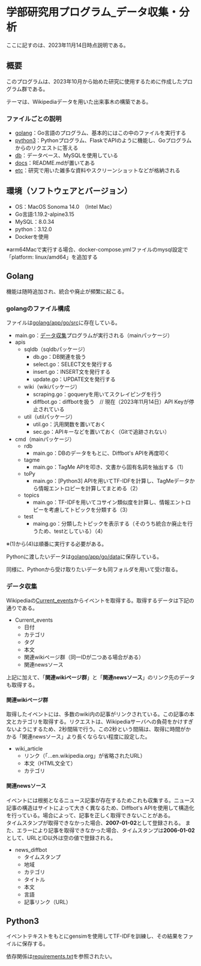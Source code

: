# 学部研究用プログラム_データ収集・分析

ここに記すのは、2023年11月14日時点説明である。

## 概要

このプログラムは、2023年10月から始めた研究に使用するために作成したプログラム群である。

テーマは、Wikipediaデータを用いた出来事木の構築である。


### ファイルごとの説明

* [golang](/golang)：Go言語のプログラム、基本的にはこの中のファイルを実行する
* [python3](/python3)：Pythonプログラム、FlaskでAPIのように機能し、Goプログラムからのリクエストに答える
* [db](/db)：データベース、MySQLを使用している
* [docs](/docs)：README.mdが置いてある
* [etc](/etc)：研究で用いた雑多な資料やスクリーンショットなどが格納される

## 環境（ソフトウェアとバージョン）

* OS：MacOS Sonoma 14.0　（Intel Mac）
* Go言語:1.19.2-alpine3.15
* MySQL：8.0.34
* python：3.12.0
* Dockerを使用

※arm64Macで実行する場合、docker-compose.ymlファイルのmysql設定で「platform: linux/amd64」を追加する

## Golang

機能は随時追加され、統合や廃止が頻繁に起こる。

### golangのファイル構成

ファイルは[golang/app/go/src](/golang/app/go/src)に存在している。

* main.go：[データ収集](#データ収集)プログラムが実行される（mainパッケージ）
* apis
  * sqldb（sqldbパッケージ）
    * db.go：DB関連を扱う
    * select.go：SELECT文を発行する
    * insert.go：INSERT文を発行する
    * update.go：UPDATE文を発行する
  * wiki（wikiパッケージ）
    * scraping.go：goqueryを用いてスクレイピングを行う
    * diffbot.go：diffbotを扱う　// 現在（2023年11月14日）API Keyが停止されている
  * util（utilパッケージ）
    * util.go：汎用関数を置いておく
    * sec.go：APIキーなどを置いておく（Gitで追跡されない）
* cmd（mainパッケージ）
  * rdb
    * main.go：DBのデータをもとに、Diffbot's APIを再度叩く
  * tagme
    * main.go：TagMe APIを叩き、文書から固有名詞を抽出する（1）
  * toPy
    * main.go：[Python3] APIを用いてTF-IDFを計算し、TagMeデータから情報エントロピーを計算してまとめる（2）
  * topics
    * main.go：TF-IDFを用いてコサイン類似度を計算し、情報エントロピーを考慮してトピックを分類する（3）
  * test
    * maing.go：分類したトピックを表示する（そのうち統合か廃止を行うため、testとしている）（4）

※(1)から(4)は順番に実行する必要がある。

Pythonに渡したいデータは[golang/app/go/data](/golang/app/go/data)に保存している。

同様に、Pythonから受け取りたいデータも同フォルダを用いて受け取る。


### データ収集

Wikipediaの[Current_events](https://en.wikipedia.org/wiki/Portal:Current_events/January_2023)からイベントを取得する。取得するデータは下記の通りである。

* Current_events
  * 日付
  * カテゴリ
  * タグ
  * 本文
  * 関連wikiページ群（同一IDが二つある場合がある）
  * 関連newsソース

上記に加えて、「**関連wikiページ群**」と「**関連newsソース**」のリンク先のデータも取得する。

#### 関連wikiページ群

取得したイベントには、多数のwiki内の記事がリンクされている。この記事の本文とカテゴリを取得する。リクエストは、Wikipediaサーバへの負荷をかけすぎないようにするため、2秒間隔で行う。この2秒という間隔は、取得に時間がかかる「関連newsソース」より長くならない程度に設定した。

* wiki_article
  * リンク（「...en.wikipedia.org」が省略されたURL）
  * 本文（HTML文全て）
  * カテゴリ

#### 関連newsソース

イベントには根拠となるニュース記事が存在するためこれも収集する。ニュース記事の構造はサイトによって大きく異なるため、Diffbot's APIを使用して構造化を行っている。場合によって、記事を正しく取得できないことがある。  
タイムスタンプが取得できなかった場合、**2007-01-02**として登録される。
また、エラーにより記事を取得できなかった場合、タイムスタンプは**2006-01-02**として、URLとID以外は空の値で登録される。

* news_diffbot
  * タイムスタンプ
  * 地域
  * カテゴリ
  * タイトル
  * 本文
  * 言語
  * 記事リンク（URL）

## Python3

イベントテキストをもとにgensimを使用してTF-IDFを訓練し、その結果をファイルに保存する。

依存関係は[requirements.txt](/python3/requirements.txt)を参照されたい。
